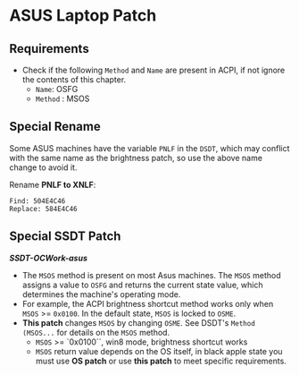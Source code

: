 # ASUS Laptop Patch

## Requirements

- Check if the following `Method` and `Name` are present in ACPI, if not ignore the contents of this chapter.
  - `Name`: OSFG
  - `Method` : MSOS

## Special Rename
Some ASUS machines have the variable `PNLF` in the `DSDT`, which may conflict with the same name as the brightness patch, so use the above name change to avoid it.

Rename **PNLF to XNLF**:

```text
Find: 504E4C46
Replace: 584E4C46
```

## Special SSDT Patch

***SSDT-OCWork-asus***

  - The ``MSOS`` method is present on most Asus machines. The ``MSOS`` method assigns a value to `OSFG` and returns the current state value, which determines the machine's operating mode. 
  - For example, the ACPI brightness shortcut method works only when ``MSOS`` >= ``0x0100``. In the default state, `MSOS` is locked to `OSME`. 
  - **This patch** changes ``MSOS`` by changing ``OSME``. See DSDT's `Method (MSOS...` for details on the `MSOS` method.
    - `MSOS` >= `0x0100``, win8 mode, brightness shortcut works
  	- `MSOS` return value depends on the OS itself, in black apple state you must use **OS patch** or use **this patch** to meet specific requirements.
  
